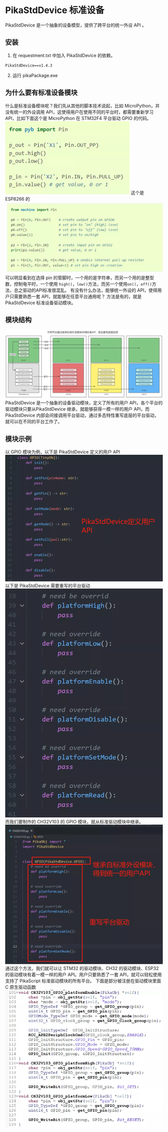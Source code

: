 # PikaStdDevice 标准设备

PikaStdDevice 是一个抽象的设备模型，提供了跨平台的统一外设 API 。
## 安装

1. 在 requestment.txt 中加入 PikaStdDevice 的依赖。
```
PikaStdDevice==v1.4.3
```

2. 运行 pikaPackage.exe
## 为什么要有标准设备模块
什么是标准设备模块呢？我们先从其他的脚本技术说起，比如 MicroPython，并没有统一的外设调用 API，这使得用户在使用不同的平台时，都需要重新学习 API，比如下面这个是 MicroPython 在 STM32F4 平台驱动 GPIO 的代码。
![](assets/1638495380966-02a52d33-9986-401c-a7e1-136ce71ad53e.webp)
这个是 ESP8266 的
![](assets/1638495381179-e6afcca5-7f32-4a2f-a531-10f6b106db15.webp)
可以明显看到在选择 pin 的管脚时，一个用的是字符串，而另一个用的是整型数，控制电平时，一个使用 `high()`，`low()`方法，而另一个使用`on()`，`off()`方法，总之驱动的API标准很混乱。
有没有什么办法，能够统一外设的 API，使得用户只需要熟悉一套 API，就能够在任意平台通用呢？
方法是有的，就是 PikaStdDevice 标准设备驱动模块。

## 模块结构
![](assets/1638681382807-901fa254-8323-4a9b-92ef-4e5b6e8ad5f9.png)
PikaStdDevice 是一个抽象的设备驱动模块，定义了所有的用户 API，各个平台的驱动模块只要从PikaStdDevice 继承，就能够获得一模一样的用户 API，而 PikaStdDevice 内部会间接调用平台驱动，通过多态特性重写底层的平台驱动，就可以在不同的平台工作了。

## 模块示例
以 GPIO 模块为例，以下是 PikaStdDevice 定义的用户 API
![](assets/1638495381064-51409a36-812a-48ea-a6ae-23b3c177582d.webp)​
以下是 PikaStdDevice 需要重写的平台驱动
![](assets/1638495381214-1189c3eb-28ef-408e-a21e-e6bbc594d6fb.webp)
而我们要制作的 CH32V103 的 GPIO 模块，就从标准驱动模块中继承。
![](assets/1638495381703-8e227dcc-97d7-4069-8754-4c118deea3fb.webp)​
通过这个方法，我们就可以让 STM32 的驱动模块、CH32 的驱动模块、ESP32 的驱动模块有着一模一样的用户 API。用户只要熟悉了一套 API，就可以轻松使用支持了 PikaScript 标准驱动模块的所有平台。
下面是部分被注册在驱动模块里面 C 原生驱动函数
![](assets/1638495381557-21aaad62-bd63-40bc-b818-257e16992780.webp)

